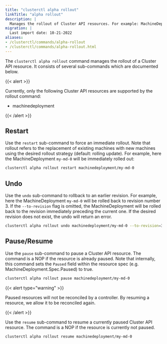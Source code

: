 ```yaml
---
title: "clusterctl alpha rollout"
linkTitle: "alpha rollout"
description: |
  Manages the rollout of Cluster API resources. For example: MachineDeployments.
migration: |
  Last import date: 10-21-2022
aliases:
- /clusterctl/commands/alpha-rollout
- /clusterctl/commands/alpha-rollout.html
---
```


The `clusterctl alpha rollout` command manages the rollout of a Cluster API resource. It consists of several sub-commands which are documented below. 

{{< alert >}}

Currently, only the following Cluster API resources are supported by the rollout command:

- machinedeployment

{{< /alert >}}

## Restart 

Use the `restart` sub-command to force an immediate rollout. Note that rollout refers to the replacement of existing machines with new machines using the desired rollout strategy (default: rolling update). For example, here the MachineDeployment `my-md-0` will be immediately rolled out:

```bash
clusterctl alpha rollout restart machinedeployment/my-md-0
```

## Undo

Use the `undo` sub-command to rollback to an earlier revision. For example, here the MachineDeployment `my-md-0` will be rolled back to revision number 3. If the `--to-revision` flag is omitted, the MachineDeployment will be rolled back to the revision immediately preceding the current one. If the desired revision does not exist, the undo will return an error.

```bash
clusterctl alpha rollout undo machinedeployment/my-md-0 --to-revision=3
```

## Pause/Resume

Use the `pause` sub-command to pause a Cluster API resource. The command is a NOP if the resource is already paused. Note that internally, this command sets the `Paused` field within the resource spec (e.g. MachineDeployment.Spec.Paused) to true. 

```bash
clusterctl alpha rollout pause machinedeployment/my-md-0
```

{{< alert type="warning" >}}

Paused resources will not be reconciled by a controller. By resuming a resource, we allow it to be reconciled again. 

{{< /alert >}}

Use the `resume` sub-command to resume a currently paused Cluster API resource. The command is a NOP if the resource is currently not paused. 

```bash
clusterctl alpha rollout resume machinedeployment/my-md-0
```
